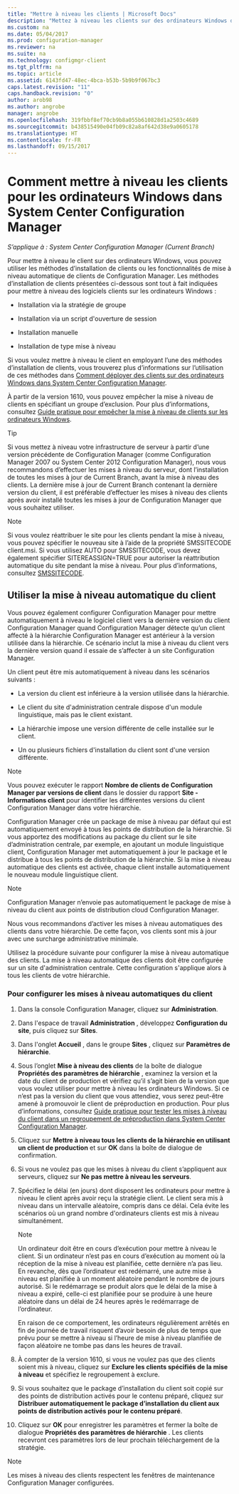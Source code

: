 ```yaml
---
title: "Mettre à niveau les clients | Microsoft Docs"
description: "Mettez à niveau les clients sur des ordinateurs Windows dans System Center Configuration Manager."
ms.custom: na
ms.date: 05/04/2017
ms.prod: configuration-manager
ms.reviewer: na
ms.suite: na
ms.technology: configmgr-client
ms.tgt_pltfrm: na
ms.topic: article
ms.assetid: 6143fd47-48ec-4bca-b53b-5b9b9f067bc3
caps.latest.revision: "11"
caps.handback.revision: "0"
author: arob98
ms.author: angrobe
manager: angrobe
ms.openlocfilehash: 319fbbf8ef70cb9b8a055b610828d1a2503c4689
ms.sourcegitcommit: b438515490e04fb09c82a8af642d38e9a0605178
ms.translationtype: HT
ms.contentlocale: fr-FR
ms.lasthandoff: 09/15/2017
---
```

# <a name="how-to-upgrade-clients-for-windows-computers-in-system-center-configuration-manager"></a>Comment mettre à niveau les clients pour les ordinateurs Windows dans System Center Configuration Manager

*S’applique à : System Center Configuration Manager (Current Branch)*

Pour mettre à niveau le client sur des ordinateurs Windows, vous pouvez utiliser les méthodes d’installation de clients ou les fonctionnalités de mise à niveau automatique de clients de Configuration Manager. Les méthodes d’installation de clients présentées ci-dessous sont tout à fait indiquées pour mettre à niveau des logiciels clients sur les ordinateurs Windows :  

-   Installation via la stratégie de groupe  

-   Installation via un script d'ouverture de session  

-   Installation manuelle  

-   Installation de type mise à niveau  

 Si vous voulez mettre à niveau le client en employant l’une des méthodes d’installation de clients, vous trouverez plus d’informations sur l’utilisation de ces méthodes dans [Comment déployer des clients sur des ordinateurs Windows dans System Center Configuration Manager](../../../../core/clients/deploy/deploy-clients-to-windows-computers.md).

 À partir de la version 1610, vous pouvez empêcher la mise à niveau de clients en spécifiant un groupe d’exclusion. Pour plus d’informations, consultez [Guide pratique pour empêcher la mise à niveau de clients sur les ordinateurs Windows](exclude-clients-windows.md).  


> [!TIP]  
>  Si vous mettez à niveau votre infrastructure de serveur à partir d’une version précédente de Configuration Manager \(comme Configuration Manager 2007 ou System Center 2012 Configuration Manager\), nous vous recommandons d’effectuer les mises à niveau du serveur, dont l’installation de toutes les mises à jour de Current Branch, avant la mise à niveau des clients.   La dernière mise à jour de Current Branch contenant la dernière version du client, il est préférable d’effectuer les mises à niveau des clients après avoir installé toutes les mises à jour de Configuration Manager que vous souhaitez utiliser.

> [!NOTE]
> Si vous voulez réattribuer le site pour les clients pendant la mise à niveau, vous pouvez spécifier le nouveau site à l’aide de la propriété SMSSITECODE client.msi. Si vous utilisez AUTO pour SMSSITECODE, vous devez également spécifier SITEREASSIGN=TRUE pour autoriser la réattribution automatique du site pendant la mise à niveau. Pour plus d’informations, consultez [SMSSITECODE](../../deploy/about-client-installation-properties.md#smssitecode).

## <a name="use-automatic-client-upgrade"></a>Utiliser la mise à niveau automatique du client  
 Vous pouvez également configurer Configuration Manager pour mettre automatiquement à niveau le logiciel client vers la dernière version du client Configuration Manager quand Configuration Manager détecte qu’un client affecté à la hiérarchie Configuration Manager est antérieur à la version utilisée dans la hiérarchie. Ce scénario inclut la mise à niveau du client vers la dernière version quand il essaie de s’affecter à un site Configuration Manager.  

 Un client peut être mis automatiquement à niveau dans les scénarios suivants :  

-   La version du client est inférieure à la version utilisée dans la hiérarchie.  

-   Le client du site d'administration centrale dispose d'un module linguistique, mais pas le client existant.  

-   La hiérarchie impose une version différente de celle installée sur le client.  

-   Un ou plusieurs fichiers d'installation du client sont d'une version différente.  

> [!NOTE]  
>  Vous pouvez exécuter le rapport **Nombre de clients de Configuration Manager par versions de client** dans le dossier du rapport **Site - Informations client** pour identifier les différentes versions du client Configuration Manager dans votre hiérarchie.  

 Configuration Manager crée un package de mise à niveau par défaut qui est automatiquement envoyé à tous les points de distribution de la hiérarchie. Si vous apportez des modifications au package du client sur le site d’administration centrale, par exemple, en ajoutant un module linguistique client, Configuration Manager met automatiquement à jour le package et le distribue à tous les points de distribution de la hiérarchie. Si la mise à niveau automatique des clients est activée, chaque client installe automatiquement le nouveau module linguistique client.  

> [!NOTE]  
>  Configuration Manager n’envoie pas automatiquement le package de mise à niveau du client aux points de distribution cloud Configuration Manager.  

 Nous vous recommandons d’activer les mises à niveau automatiques des clients dans votre hiérarchie. De cette façon, vos clients sont mis à jour avec une surcharge administrative minimale.  

 Utilisez la procédure suivante pour configurer la mise à niveau automatique des clients. La mise à niveau automatique des clients doit être configurée sur un site d'administration centrale. Cette configuration s'applique alors à tous les clients de votre hiérarchie.  

### <a name="to-configure-automatic-client-upgrades"></a>Pour configurer les mises à niveau automatiques du client  

1.  Dans la console Configuration Manager, cliquez sur **Administration**.  

2.  Dans l'espace de travail **Administration** , développez **Configuration du site**, puis cliquez sur **Sites**.  

3.  Dans l'onglet **Accueil** , dans le groupe **Sites** , cliquez sur **Paramètres de hiérarchie**.  

4.  Sous l’onglet **Mise à niveau des clients** de la boîte de dialogue **Propriétés des paramètres de hiérarchie** , examinez la version et la date du client de production et vérifiez qu’il s’agit bien de la version que vous voulez utiliser pour mettre à niveau les ordinateurs Windows.  Si ce n’est pas la version du client que vous attendiez, vous serez peut-être amené à promouvoir le client de préproduction en production. Pour plus d’informations, consultez [Guide pratique pour tester les mises à niveau du client dans un regroupement de préproduction dans System Center Configuration Manager](../../../../core/clients/manage/upgrade/test-client-upgrades.md).  

5.  Cliquez sur **Mettre à niveau tous les clients de la hiérarchie en utilisant un client de production** et sur **OK** dans la boîte de dialogue de confirmation.  

6.  Si vous ne voulez pas que les mises à niveau du client s’appliquent aux serveurs, cliquez sur **Ne pas mettre à niveau les serveurs**.  

7.  Spécifiez le délai (en jours) dont disposent les ordinateurs pour mettre à niveau le client après avoir reçu la stratégie client. Le client sera mis à niveau dans un intervalle aléatoire, compris dans ce délai. Cela évite les scénarios où un grand nombre d'ordinateurs clients est mis à niveau simultanément.

    > [!NOTE]
    > Un ordinateur doit être en cours d’exécution pour mettre à niveau le client. Si un ordinateur n’est pas en cours d’exécution au moment où la réception de la mise à niveau est planifiée, cette dernière n’a pas lieu. En revanche, dès que l’ordinateur est redémarré, une autre mise à niveau est planifiée à un moment aléatoire pendant le nombre de jours autorisé. Si le redémarrage se produit alors que le délai de la mise à niveau a expiré, celle-ci est planifiée pour se produire à une heure aléatoire dans un délai de 24 heures après le redémarrage de l’ordinateur.
    >     
    > En raison de ce comportement, les ordinateurs régulièrement arrêtés en fin de journée de travail risquent d’avoir besoin de plus de temps que prévu pour se mettre à niveau si l’heure de mise à niveau planifiée de façon aléatoire ne tombe pas dans les heures de travail.

7. À compter de la version 1610, si vous ne voulez pas que des clients soient mis à niveau, cliquez sur **Exclure les clients spécifiés de la mise à niveau** et spécifiez le regroupement à exclure.

8.  Si vous souhaitez que le package d’installation du client soit copié sur des points de distribution activés pour le contenu préparé, cliquez sur **Distribuer automatiquement le package d’installation du client aux points de distribution activés pour le contenu préparé**.  

9. Cliquez sur **OK** pour enregistrer les paramètres et fermer la boîte de dialogue **Propriétés des paramètres de hiérarchie** . Les clients recevront ces paramètres lors de leur prochain téléchargement de la stratégie.

>[!NOTE]
>Les mises à niveau des clients respectent les fenêtres de maintenance Configuration Manager configurées.
